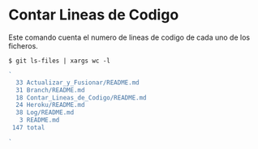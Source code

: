 # Contar Lineas de Codigo

Este comando cuenta el numero de lineas de codigo de cada uno de los ficheros.

```console
$ git ls-files | xargs wc -l
```

```js
`
  33 Actualizar_y_Fusionar/README.md
  31 Branch/README.md
  18 Contar_Lineas_de_Codigo/README.md
  24 Heroku/README.md
  38 Log/README.md
   3 README.md
 147 total

`
```
